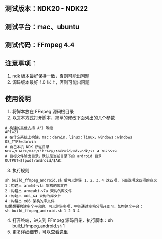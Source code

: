 ## 测试版本：NDK20 - NDK22
## 测试平台：mac、ubuntu
## 测试代码：FFmpeg 4.4
## 注意事项：
1. ndk 版本最好保持一致，否则可能出问题
2. 源码版本最好 4.0 以上，否则可能出问题

## 使用说明
1. 将脚本放在 FFmpeg 源码根目录
2. 以文本方式打开脚本，简单的修改下面列出的几个参数
```
# 构建的最低支持 API 等级
API=21
# 在什么系统上构建，mac：darwin，linux：linux，windows：windows
OS_TYPE=darwin
# 自己本机 NDK 所在目录
NDK=/Users/mac/Library/Android/sdk/ndk/21.4.7075529
# 目标文件输出目录，默认是当前目录下的 android 目录
OUTPUT=$(pwd)/android/$ABI
```

3. 执行规则
```
sh build_ffmpeg_android.sh 后可以附带 1、2、3、4 这四项，下面说明这四项的意义
1：构建出 arm64-v8a 架构的库文件
2：构建出 armeabi-v7a 架构的库文件
3：构建出 x86_64 架构的库文件
4：构建出 x86 架构的库文件
如果想要构建多个平台的，可以附带多项，中间通过空格分隔开即可，如构建全平台：
sh build_ffmpeg_android.sh 1 2 3 4
```

4. 打开终端，进入到 FFmpeg 源码目录，执行脚本：sh build_ffmpeg_android.sh 1
5. 更多详细细节，可以[查看这里](https://juejin.cn/post/6990246430682120223)